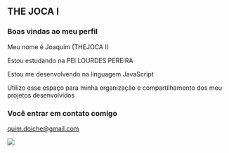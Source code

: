 ## THE JOCA I


### Boas vindas ao meu perfil

Meu nome é Joaquim (THEJOCA I)

Estou estudando na  PEI LOURDES PEREIRA

Estou me desenvolvendo na linguagem JavaScript

Utilizo esse espaço para minha organização e compartilhamento dos meu projetos desenvolvidos

### Você entrar em contato comigo

quim.doiche@gmail.com

![](https://i.pinimg.com/originals/89/2c/b0/892cb0a20c2722b86b995158ca46b543.gif)

